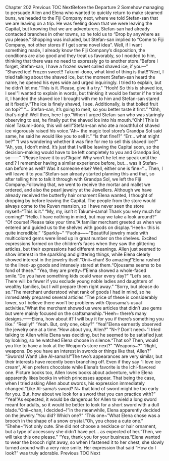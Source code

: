 Chapter 202 Previous TOC NextBefore the Departure 2 Somehow managing to persuade Allen and Elena who wanted to quickly return to make steamed buns, we headed to the Fiji Company next, where we told Stefan-san that we are leaving on a trip. He was feeling down that we were leaving the Capital, but knowing that we are adventurers, Stefan-san had already contacted branches in other towns, so he told us to “Drop by anywhere as you please.” Shopping was included, but Stefan-san implied to “Come to Fiji Company, not other stores if I get some novel idea”. Well, if I want something made, I already know the Fiji Company’s disposition, the conditions are also good and they treat us favorably, so I nodded to him, thinking that there was no need to expressly go to another store.“Before I forget, Stefan-san, I have a frozen sweet called shaved ice, if you—” “Shaved ice! Frozen sweet!! Takumi-dono, what kind of thing is that!!”Next, I tried talking about the shaved ice, but the moment Stefan-san heard the name, he opened his eyes wide and urged inquiringly. I tried to explain, but he didn’t let me.“This is it. Please, give it a try.” “Hooh! So this is shaved ice, I see!”I wanted to explain in words, but thinking it would be faster if he tried it, I handed the shaved ice I brought with me to him and Stefan-san stared at it fixedly.“The ice is finely shaved, I see. Additionally, is that boiled fruit on top?” “… Stefan-san, it’s going to melt, so you better taste it first.” “Ohh, that’s right! Well then, here I go.”When I urged Stefan-san who was staringly observing to eat, he finally put the shaved ice into his mouth.“Ohh! This is nice! Takumi-dono, this will sell!”Stefan-san who ate a mouthful of shaved ice vigorously raised his voice.“Ah~ the magic tool store’s Grandpa Sol said same, he said he would like you to sell it.” “Is that fine!?” “Err… what might be?” “I was wondering whether it was fine for me to sell this shaved ice?” “Ah, yes, I don’t mind. It’s just that I will be leaving the Capital soon, so the decision-making would have to be left completely to you and Grandpa Sol, so——” “Please leave it to us!”Again! Why won’t he let me speak until the end!? I remember having a similar experience before, but… was it Stefan-san before as well? Was it someone else? Well, either one is fine~“… Then, I will leave it to you.”Stefan-san already started planning this and that, so after telling him to talk it through with Grandpa Sol, we left the Fiji Company.Following that, we went to receive the mortar and mallet we ordered, and also the pearl jewelry at the Jewellers. Although we have already received the butterfly hair ornament Elena wanted, I thought of dropping by before leaving the Capital. The people from the store would always come to the Ruven mansion, so I have never seen the store myself~“This is it.” “My, my, isn’t it Takumi-sama! Thank you very much for coming!” “Hello. I have nothing in mind, but may we take a look around?” “Of course! Please take your time.”A familiar merchant greeted us when we entered and guided us to the shelves with goods on display.“Heeh~ this is quite incredible.” “Sparkly~” “Fuoha~~~”Beautiful jewelry made with multicolored gems were lined up in great number on the shelves. Excited expressions formed on the children’s faces when they saw the glittering articles, but their expressions had different meanings. Allen just seemed to show interest in the sparkling and glittering things, while Elena clearly showed interest in the jewelry itself.“Onii~chan! So amazing!”Elena rushed to the lined-up goods and intensely stared at them.“Ojousama seems to be fond of these.” “Yea, they are pretty~!”Elena showed a whole-faced smile.“Do you have something kids could wear every day?” “Let’s see. There will be fewer if you exclude young noble ladies and daughters of wealthy families, but I will prepare them right away.” “Sorry, but please do so.”The merchant understood what rank of goods I had in mind, so he immediately prepared several articles.“The price of these is considerably lower, so I believe there won’t be problems with Ojousama’s usual activities.”What the merchant showed us were articles that didn’t use gems but were mainly focused on the craftsmanship.“Heeh~ there’s many designs.——Elena, how about it? I will buy it for you if there’s something you like.” “Really!” “Yeah. But, only one, okay?” “Yea!”Elena earnestly observed the jewelry one at a time.“How about you, Allen?” “N~? Don’t need~”I tried talking to Allen while Elena was deciding, but he seemed to be satisfied just by looking, so he watched Elena choose in silence.“That so? Then, would you like to have a look at the Weapon’s store next?” “Weapons~?” “Right, weapons. Do you have an interest in swords or things like that, Allen?” “Swords! Want! Like Al-sama’s!”The two’s appearances are very similar, but their interests have recently been branching off. Even if they say “I love ice cream”, Allen prefers chocolate while Elena’s favorite is the Ichi-flavored one. Picture books too, Allen loves books about adventure, while Elena apparently likes books in which princesses appear. That being the case, when I tried asking Allen about swords, his expression immediately changed.“Like Al-sama’s sword? N~ that kind of sword might be too early for you. But, how about we look for a sword that you can practice with?” “Yea!”As expected, it would be dangerous for Allen to wield a long sword meant for adults, so it would be better to look for a short sword with a dull blade.“Onii~chan, I decided~!”In the meanwhile, Elena apparently decided on the jewelry.“You did? Which one?” “This one~”What Elena chose was a brooch in the shape of a snow crystal.“Oh, you chose a cute one.” “Ehehe~”Not only cute. She did not choose a necklace or hair ornament, but a type of accessory she didn’t have yet… as expected of her.“Then, we will take this one please.” “Yes, thank you for your business.”Elena wanted to wear the brooch right away, so when I fastened it to her chest, she slowly turned around with a very nice smile. Her expression that said “How do I look?” was truly adorable. Previous TOC Next